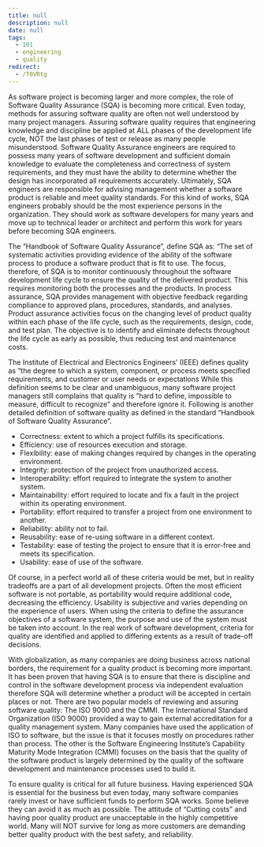 ```yaml
---
title: null
description: null
date: null
tags:
  - 101
  - engineering
  - quality
redirect:
  - /T0VRtg
---
```


As software project is becoming larger and more complex, the role of Software Quality Assurance (SQA) is becoming more critical. Even today, methods for assuring software quality are often not well understood by many project managers. Assuring software quality requires that engineering knowledge and discipline be applied at ALL phases of the development life cycle, NOT the last phases of test or release as many people misunderstood. Software Quality Assurance engineers are required to possess many years of software development and sufficient domain knowledge to evaluate the completeness and correctness of system requirements, and they must have the ability to determine whether the design has incorporated all requirements accurately. Ultimately, SQA engineers are responsible for advising management whether a software product is reliable and meet quality standards. For this kind of works, SQA engineers probably should be the most experience persons in the organization. They should work as software developers for many years and move up to technical leader or architect and perform this work for years before becoming SQA engineers.

The “Handbook of Software Quality Assurance”, define SQA as: “The set of systematic activities providing evidence of the ability of the software process to produce a software product that is fit to use. The focus, therefore, of SQA is to monitor continuously throughout the software development life cycle to ensure the quality of the delivered product. This requires monitoring both the processes and the products. In process assurance, SQA provides management with objective feedback regarding compliance to approved plans, procedures, standards, and analyses. Product assurance activities focus on the changing level of product quality within each phase of the life cycle, such as the requirements, design, code, and test plan. The objective is to identify and eliminate defects throughout the life cycle as early as possible, thus reducing test and maintenance costs.

The Institute of Electrical and Electronics Engineers’ (IEEE) defines quality as “the degree to which a system, component, or process meets specified requirements, and customer or user needs or expectations While this definition seems to be clear and unambiguous, many software project managers still complains that quality is “hard to define, impossible to measure, difficult to recognize” and therefore ignore it. Following is another detailed definition of software quality as defined in the standard “Handbook of Software Quality Assurance”.

- Correctness: extent to which a project fulfills its specifications.
- Efficiency: use of resources execution and storage.
- Flexibility: ease of making changes required by changes in the operating environment.
- Integrity: protection of the project from unauthorized access.
- Interoperability: effort required to integrate the system to another system.
- Maintainability: effort required to locate and fix a fault in the project within its operating environment.
- Portability: effort required to transfer a project from one environment to another.
- Reliability: ability not to fail.
- Reusability: ease of re-using software in a different context.
- Testability: ease of testing the project to ensure that it is error-free and meets its specification.
- Usability: ease of use of the software.

Of course, in a perfect world all of these criteria would be met, but in reality tradeoffs are a part of all development projects. Often the most efficient software is not portable, as portability would require additional code, decreasing the efficiency. Usability is subjective and varies depending on the experience of users. When using the criteria to define the assurance objectives of a software system, the purpose and use of the system must be taken into account. In the real work of software development, criteria for quality are identified and applied to differing extents as a result of trade-off decisions.

With globalization, as many companies are doing business across national borders, the requirement for a quality product is becoming more important. It has been proven that having SQA is to ensure that there is discipline and control in the software development process via independent evaluation therefore SQA will determine whether a product will be accepted in certain places or not. There are two popular models of reviewing and assuring software quality: The ISO 9000 and the CMMI. The International Standard Organization (ISO 9000) provided a way to gain external accreditation for a quality management system. Many companies have used the application of ISO to software, but the issue is that it focuses mostly on procedures rather than process. The other is the Software Engineering Institute’s Capability Maturity Mode Integration (CMMI) focuses on the basis that the quality of the software product is largely determined by the quality of the software development and maintenance processes used to build it.

To ensure quality is critical for all future business. Having experienced SQA is essential for the business but even today, many software companies rarely invest or have sufficient funds to perform SQA works. Some believe they can avoid it as much as possible. The attitude of “Cutting costs” and having poor quality product are unacceptable in the highly competitive world. Many will NOT survive for long as more customers are demanding better quality product with the best safety, and reliability.
